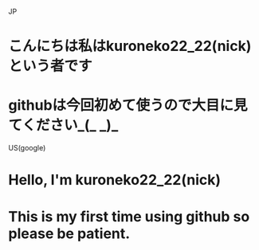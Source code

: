 <centor>JP</centor>
<h1>こんにちは私はkuroneko22_22(nick)という者です</h1>
<h1>githubは今回初めて使うので大目に見てください_(_ _)_</h1>

<centor>US(google)</centor>
<h1>Hello, I'm kuroneko22_22(nick)</h1>
<h1>This is my first time using github so please be patient.</h1>

